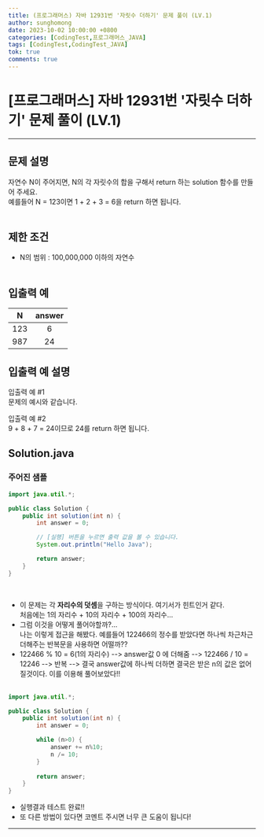 ```yaml
---
title: (프로그래머스) 자바 12931번 '자릿수 더하기' 문제 풀이 (LV.1)
author: sunghomong
date: 2023-10-02 10:00:00 +0800
categories: [CodingTest,프로그래머스_JAVA]
tags: [CodingTest,CodingTest_JAVA]
tok: true
comments: true
---
```


# [프로그래머스] 자바 12931번 '자릿수 더하기' 문제 풀이 (LV.1)
---

## 문제 설명

자연수 N이 주어지면, N의 각 자릿수의 합을 구해서 return 하는 solution 함수를 만들어 주세요.<br>
예를들어 N = 123이면 1 + 2 + 3 = 6을 return 하면 됩니다.
<br><br>

## 제한 조건

- N의 범위 : 100,000,000 이하의 자연수
<br><br>

## 입출력 예<br>

|N|answer|
|:--:|:--:|
|123|6|
|987|24|

## 입출력 예 설명<br>

입출력 예 #1<br>
문제의 예시와 같습니다.

입출력 예 #2<br>
9 + 8 + 7 = 24이므로 24를 return 하면 됩니다.


## Solution.java

### 주어진 샘플

```java
import java.util.*;

public class Solution {
    public int solution(int n) {
        int answer = 0;

        // [실행] 버튼을 누르면 출력 값을 볼 수 있습니다.
        System.out.println("Hello Java");

        return answer;
    }
}
```
<br>

- 이 문제는 각 **자리수의 덧셈**을 구하는 방식이다. 여기서가 힌트인거 같다. <br> 처음에는 1의 자리수 + 10의 자리수 + 100의 자리수...
- 그럼 이것을 어떻게 풀어야할까?...<br>
  나는 이렇게 접근을 해봤다. 예를들어 122466의 정수를 받았다면 하나씩 차근차근 더해주는 반복문을 사용하면 어떨까??
- 122466 % 10 = 6(1의 자리수) --> answer값 0 에 더해줌 --> 122466 / 10 = 12246 --> 반복 --> 결국 answer값에 하나씩 더하면 결국은 받은 n의 값은 없어질것이다. 이를 이용해 풀어보았다!!<br><br>


```java
import java.util.*;

public class Solution {
    public int solution(int n) {
        int answer = 0;

        while (n>0) {
            answer += n%10;
            n /= 10;
        }
        
        return answer;
    }
}
```
  
- 실행결과 테스트 완료!!
- 또 다른 방법이 있다면 코멘트 주시면 너무 큰 도움이 됩니다!
  
---